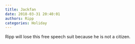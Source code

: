 ```yaml
---
title: Jackfan
date: 2018-03-31 20:40:01
authors: Ripp
categories: Holiday
---
```


 Ripp will lose this free speech suit because he is not a citizen.